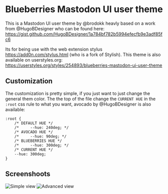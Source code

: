# Blueberries Mastodon UI user theme

This is a Mastodon UI user theme by @brodokk heavly based on a work from
@HugoBDesigner who can be found here: https://gist.github.com/HugoBDesigner/1a784bf782b5994efecfb9e3adf85fc6

Its for being use with the web extension stylus https://add0n.com/stylus.html
(who is a fork of Stylish). This theme is also available on userstyles.org:
https://userstyles.org/styles/254893/blueberries-mastodon-ui-user-theme

## Customization

The customization is pretty simple, if you just want to just change the general
them color. The the top of the file change the `CURRENT HUE` in the `:root`
css rule to what you want, avocado by @HugoBDesigner is also available:

```
:root {
    /* DEFAULT HUE */
    /*     --hue: 240deg; */
    /* AVOCADO HUE */
    /*     --hue: 90deg; */
    /* BLUEBERRIES HUE */
    /*     --hue: 300deg; */
    /* CURRENT HUE */
    --hue: 300deg;
}
```

## Screenshoots

![Simple view](https://userstyles.org/style_screenshots/254893_after.png)
![Advanced view](https://userstyles.org/style_screenshots/254893_additional_41580.png)
